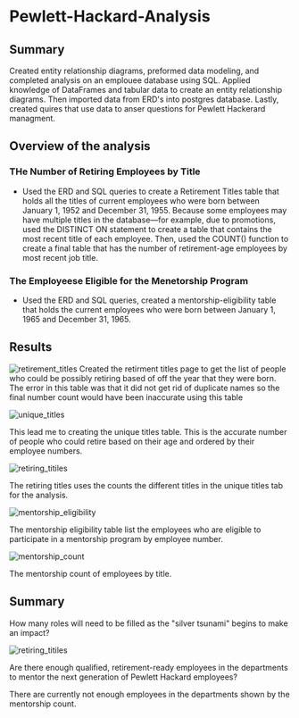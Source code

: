 # Pewlett-Hackard-Analysis

## Summary

Created entity relationship diagrams, preformed data modeling, and completed analysis on an emplouee database using SQL. Applied knowledge of DataFrames and tabular data to create an entity relationship diagrams. Then imported data from ERD's into postgres database. Lastly, created quires that use data to anser questions for Pewlett Hackerard managment. 

## Overview of the analysis 

### THe Number of Retiring Employees by Title 

- Used the ERD and SQL queries to create a Retirement Titles table that holds all the titles of current employees who were born between January 1, 1952 and December 31, 1955. Because some employees may have multiple titles in the database—for example, due to promotions, used the DISTINCT ON statement to create a table that contains the most recent title of each employee. Then, used the COUNT() function to create a final table that has the number of retirement-age employees by most recent job title.

### The Employeese Eligible for the Menetorship Program 

- Used the ERD and SQL queries, created a mentorship-eligibility table that holds the current employees who were born between January 1, 1965 and December 31, 1965.

## Results 

![retirement_titles](https://user-images.githubusercontent.com/16258584/99162094-40a38780-26bf-11eb-9274-8b65260be1cc.png)
Created the retirment titles page to get the list of people who could be possibly retiring based of off the year that they were born. The error in this table was that it did not get rid of duplicate names so the final number count would have been inaccurate using this table 

![unique_titles](https://user-images.githubusercontent.com/16258584/99162074-ed313980-26be-11eb-903a-f8cc644603a6.png)
 
This lead me to creating the unique titles table. This is the accurate number of people who could retire based on their age and ordered by their employee numbers. 

![retiring_titiles](https://user-images.githubusercontent.com/16258584/99162088-2c5f8a80-26bf-11eb-9474-131c8535456a.png)

The retiring titles uses the counts the different titles in the unique titles tab for the analysis.

![mentorship_eligibility](https://user-images.githubusercontent.com/16258584/99162099-5749de80-26bf-11eb-8fae-f8d80191a471.png)

The mentorship eligibility table list the employees who are eligible to participate in a mentorship program by employee number.

![mentorship_count](https://user-images.githubusercontent.com/16258584/99162444-7ba7ba00-26c3-11eb-9641-2c5fc444b887.png)

The mentorship count of employees by title. 

## Summary 
How many roles will need to be filled as the "silver tsunami" begins to make an impact?

![retiring_titiles](https://user-images.githubusercontent.com/16258584/99162088-2c5f8a80-26bf-11eb-9474-131c8535456a.png)

Are there enough qualified, retirement-ready employees in the departments to mentor the next generation of Pewlett Hackard employees?

There are currently not enough employees in the departments shown by the mentorship count.
